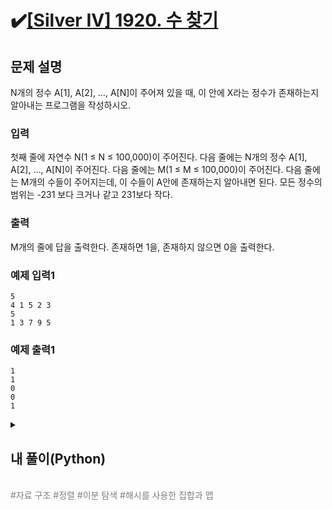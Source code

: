 # ✔️[[Silver IV] 1920. 수 찾기](https://www.acmicpc.net/problem/1920)

## 문제 설명

N개의 정수 A[1], A[2], …, A[N]이 주어져 있을 때, 이 안에 X라는 정수가 존재하는지 알아내는 프로그램을 작성하시오.

### 입력

첫째 줄에 자연수 N(1 ≤ N ≤ 100,000)이 주어진다. 다음 줄에는 N개의 정수 A[1], A[2], …, A[N]이 주어진다. 다음 줄에는 M(1 ≤ M ≤ 100,000)이 주어진다. 다음 줄에는 M개의 수들이 주어지는데, 이 수들이 A안에 존재하는지 알아내면 된다. 모든 정수의 범위는 -231 보다 크거나 같고 231보다 작다.

### 출력

 M개의 줄에 답을 출력한다. 존재하면 1을, 존재하지 않으면 0을 출력한다.

### 예제 입력1

```
5
4 1 5 2 3
5
1 3 7 9 5
```

### 예제 출력1

```
1
1
0
0
1
```
<details>
  <summary><h2>내 풀이(Python)</h2></summary>

### 정답 코드

```python
import sys

def binary_search(a,x):
    start = 0
    end = len(a) - 1

    while start <= end:
        mid = (start + end) // 2
        if x == a[mid]:
            return 1
        elif x > a[mid]:
            start = mid + 1
        else:
            end = mid - 1

    return 0


input_n = int(sys.stdin.readline())
integer_n = list(sys.stdin.readline().split())

input_m = int(sys.stdin.readline())
integer_m = list(sys.stdin.readline().split())
## integer_m2 = []

integer_n.sort()
## integer_n.sort(key = lambda x : x[0])

## 중복 제거
'''
for value in integer_m:
    if value not in integer_m2:
        integer_m2.append(value)
'''

for i in range(input_m) :
     print(binary_search(integer_n, integer_m[i]))
```

### 1차 시도

```python
def binary_search(a,x):
    start = 0
    end = len(a) - 1

    while start <= end:
        mid = (start + end) // 2
        if x == a[mid]:
            return 1
        elif x > a[mid]:
            start = mid + 1
        else:
            end = mid - 1
    return 0

integer_n = []
integer_m = []

input_n = int(input())
integer_n = input().split()

input_m = int(input())
integer_m = input().split()

integer_n.sort(key = lambda x : x[0])

for i in range(input_n):
    print(binary_search(integer_n, integer_m[i]))
```

1. 먼저 저장할 리스트를 만든다.
2. 문제에 맞게 입력을 받는다.
3. 이진 탐색을 사용해야하므로 비교 해야하는 리스트를 정렬해준다.
4. 이진 탐색을 통해 리스트 안에 원소들이 있는지 확인한다.

----

개같이 멸망…

![Untitled](https://github.com/user-attachments/assets/f52eaa41-9514-4921-9119-46d19253e352)

10% 까지 검사하다가 바로 틀렸다고 나오는 걸로 봐서는 첫 번째 또는 두 번째 테스트 케이스에서 틀린 것 같다.

알고리즘은 문제가 없어 보여서 반례를 검색해서 모두 돌려보았는데 모두 문제없이 출력되었다.

### 2차 시도

```python
def binary_search(a,x):
    start = 0
    end = len(a) - 1

    while start <= end:
        mid = (start + end) // 2
        if x == a[mid]:
            return 1
        elif x > a[mid]:
            start = mid + 1
        else:
            end = mid - 1
    return 0


input_n = int(input())
integer_n = list(input().split())

input_m = int(input())
integer_m = list(input().split())
integer_m2 = []

integer_n.sort(key = lambda x : x[0])

## 중복 제거
for value in integer_m:
    if value not in integer_m2:
        integer_m2.append(value)


for i in range(len(integer_m2)) :
    print(binary_search(integer_n, integer_m2[i]))
```

혹시 m 입력에서 중복된 값이 입력되면 (예시 : 1 1) 중복된 값 모두를 체크하기 때문에 틀렸는지 확인을 위해 중복을 제거하는 코드를 삽입해 주었다.

----

이번엔 시간 초과가 된다. 아마 중복 제거가 추가로 들어가서 그런 것 같다.

## 풀이에 대한 고찰

일단 저 항목인 sort()에 대해 알아보도록 하자.

파이썬에서 정렬을 수행하는 기본 메소드는 sort(), sorted()가 있다. 얘내들은 같은 기능을 수행하지만 동작방식에는 큰 차이점이 있다.

쉽게 설명하면 sort()는 그냥 원래 리스트에서 정렬을 한 것이고, sorted()는 원래 리스트를 정렬한 다른 리스트를 생성한다.

여기서 sort()와 sorted() 모두 정렬 기준이라고 할 수 있는 key 값이 필요한데 이 키 값은 비워두면 기본적으로 오름차순 정렬을 수행한다.

또한 리스트의 원소가 튜플인 경우 정렬 기준을 튜플 항목으로 지정할 수 있는데 이런게 바로 “key = lambda x : x[0]” 이 부분이다.

이 코드는 list x 의 튜플 중 [0]번째 튜플을 기준으로 오름차순 정렬하겠다는 의미이다. ( 참고로 “key = lambda x : -x[0]”이면 내림차순 정렬이다.)

따라서  “integer_n.sort(key = lambda x : x[0])” 이 코드는 “integer_n을 0번째 튜플 항목을 기준으로 오름차순으로 정렬하겠다” 는 의미이다. 

여기서 리스트 integer_n의 원소들을 보면 튜플이 아닌 그냥 원소들로 저장이 되어있으므로 이러한 오류가 생긴 것 같다.

사실 실행에 있어서는 아무 문제가 없지만 이는 단순히 파이썬의 내장 인터프리터가 묵시적으로 바꿔준 것이라고 생각한다.

따라서 실행에 있어서는 문제가 없지만, 정답은 아닌 아이러니한 상황이 발생한 것 같다.

## 다른 사람 풀이
### 코드
```python
from sys import stdin, stdout
n = stdin.readline()
N = set(stdin.readline().split())
m = stdin.readline()
M = stdin.readline().split()

for l in M:
    stdout.write('1\n') if l in N else stdout.write('0\n')
```

### 설명
1. 입력받을 개수인 n을 입력받는다.
2. set 타입 ( 집합 타입 )으로 n 개수 만큼 입력받는다.
3. 같은 방법으로 m, M을 입력받는다.
4. for 문을 이용해 M의 각 항을 l에 대입하여 반복한다. (예시 : M = [ 1, 2, 3 ] 이면 l에 순서대로 대입 후 for문 수행)
5. 대입된 l과 N을 조건에 맞게 비교한다. (여기서는 조건부 표현식으로 사용)

> [!NOTE]
> **파이썬에서 조건문**(https://wikidocs.net/20)<br>
> <br>
>파이썬에서는 조건문을 다양하게 표현 할 수 있다.
>위 코드에서 “stdout.write('1\n') if l in N else stdout.write('0\n')” 이렇게 >조건문을 표현 한 것을 조건부 표현식이라 한다.
>조건부 표현식의 형태는 ”조건문이 참인 경우 if 조건문 else 조건문이 거짓인 경우”이다.
>이러한 조건부 표현식은 가독성에 유리하고 한 줄로 작성할 수 있어서 좋다.

### 출처
https://chancoding.tistory.com/44

## 회고
![Untitled2](https://github.com/user-attachments/assets/ff8c7fe7-58d9-4a3e-8488-1005b8f55ad9)

수많은… 뻘짓의 노력들…

### 참고 자료
(참고 링크)
</details>
<br>
<span style="color:gray"> #자료 구조 #정렬 #이분 탐색 #해시를 사용한 집합과 맵 </span>

